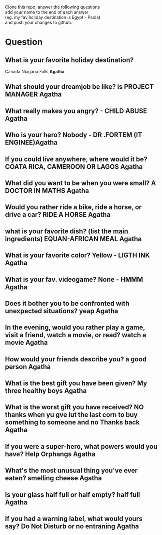 Clone this repo, answer the following questions \
add your name to the end of each answer \
(eg. my fav holiday destination is Egypt - Paola)\
and push your changes to github.

# Question

## What is your favorite holiday destination? 
Canada Niagaria Falls __Agatha__
## What should your dreamjob be like? is PROJECT MANAGER __Agatha__
## What really makes you angry? - CHILD ABUSE __Agatha__
## Who is your hero? Nobody - DR .FORTEM (IT ENGINEE)__Agatha__
## If you could live anywhere, where would it be? COATA RICA, CAMEROON OR LAGOS __Agatha__
## What did you want to be when you were small?  A DOCTOR IN MATHS __Agatha__
## Would you rather ride a bike, ride a horse, or drive a car? RIDE A HORSE __Agatha__
## what is your favorite dish? (list the main ingredients) EQUAN-AFRICAN MEAL __Agatha__
## What is your favorite color? Yellow - LIGTH INK __Agatha__
## What is your fav. videogame? None - HMMM  __Agatha__
## Does it bother you to be confronted with unexpected situations? yeap __Agatha__
## In the evening, would you rather play a game, visit a friend, watch a movie, or read? watch a movie __Agatha__
## How would your friends describe you? a good person __Agatha__
## What is the best gift you have been given? My three healthy boys __Agatha__
## What is the worst gift you have received? NO thanks when yu gve iut the last corn to buy something to someone and no Thanks back __Agatha__
## If you were a super-hero, what powers would you have? Help Orphangs __Agatha__
## What's the most unusual thing you've ever eaten? smelling cheese __Agatha__
## Is your glass half full or half empty? half full __Agatha__
## If you had a warning label, what would yours say? Do Not Disturb  or no entraning __Agatha__
